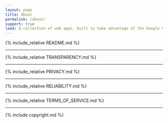 ```yaml
---
layout: page
title: About
permalink: /about/
support: true
lead: A collection of web apps, built to take advantage of the Google G-Suite platform and designed to __save time__, making technology __work for you__.
---
```


{% include_relative README.md %}

- - -

{% include_relative TRANSPARENCY.md %}

- - -

{% include_relative PRIVACY.md %}

- - -

{% include_relative RELIABILITY.md %}

- - -

{% include_relative TERMS_OF_SERVICE.md %}

- - -

{% include copyright.md %}